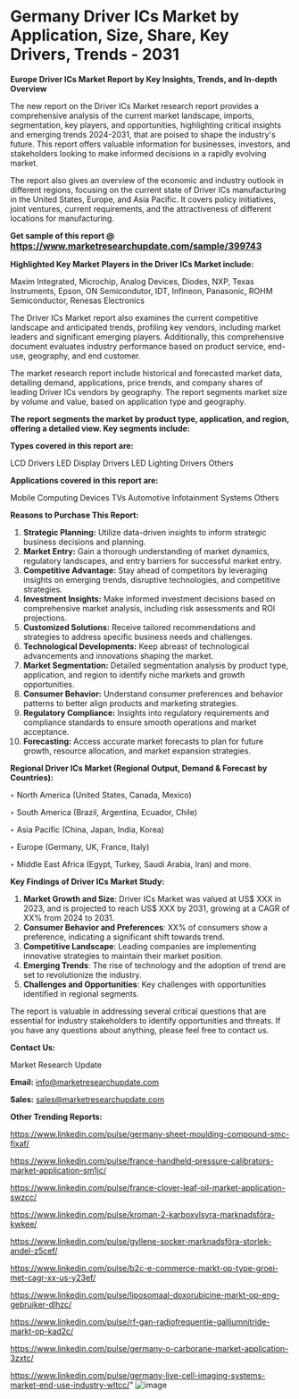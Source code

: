 # Germany Driver ICs Market by Application, Size, Share, Key Drivers, Trends - 2031

<strong>Europe Driver ICs Market Report by Key Insights, Trends, and In-depth Overview</strong>

The new report on the Driver ICs Market research report provides a comprehensive analysis of the current market landscape, imports, segmentation, key players, and opportunities, highlighting critical insights and emerging trends 2024-2031,</strong> that are poised to shape the industry's future. This report offers valuable information for businesses, investors, and stakeholders looking to make informed decisions in a rapidly evolving market.

The report also gives an overview of the economic and industry outlook in different regions, focusing on the current state of Driver ICs manufacturing in the United States, Europe, and Asia Pacific. It covers policy initiatives, joint ventures, current requirements, and the attractiveness of different locations for manufacturing.

<strong>Get sample of this report @ <a href=https://www.marketresearchupdate.com/sample/399743><font size=3 color=#0000ff>https://www.marketresearchupdate.com/sample/399743</font></a></strong>

<strong>Highlighted Key Market Players in the Driver ICs Market include:</strong>

Maxim Integrated, Microchip, Analog Devices, Diodes, NXP, Texas Instruments, Epson, ON Semicondutor, IDT, Infineon, Panasonic, ROHM Semiconductor, Renesas Electronics

The Driver ICs Market report also examines the current competitive landscape and anticipated trends, profiling key vendors, including market leaders and significant emerging players. Additionally, this comprehensive document evaluates industry performance based on product service, end-use, geography, and end customer.

The market research report include historical and forecasted market data, detailing demand, applications, price trends, and company shares of leading Driver ICs vendors by geography. The report segments market size by volume and value, based on application type and geography.

<strong>The report segments the market by product type, application, and region, offering a detailed view. Key segments include:</strong>

<strong>Types covered in this report are:</strong>

LCD Drivers
LED Display Drivers
LED Lighting Drivers
Others

<strong>Applications covered in this report are:</strong>

Mobile Computing Devices
TVs
Automotive Infotainment Systems
Others

<strong>Reasons to Purchase This Report:</strong>
<ol>
  <li><strong>Strategic Planning:</strong> Utilize data-driven insights to inform strategic business decisions and planning.</li>
  <li><strong>Market Entry:</strong> Gain a thorough understanding of market dynamics, regulatory landscapes, and entry barriers for successful market entry.</li>
  <li><strong>Competitive Advantage:</strong> Stay ahead of competitors by leveraging insights on emerging trends, disruptive technologies, and competitive strategies.</li>
  <li><strong>Investment Insights:</strong> Make informed investment decisions based on comprehensive market analysis, including risk assessments and ROI projections.</li>
  <li><strong>Customized Solutions:</strong> Receive tailored recommendations and strategies to address specific business needs and challenges.</li>
  <li><strong>Technological Developments:</strong> Keep abreast of technological advancements and innovations shaping the market.</li>
  <li><strong>Market Segmentation:</strong> Detailed segmentation analysis by product type, application, and region to identify niche markets and growth opportunities.</li>
  <li><strong>Consumer Behavior:</strong> Understand consumer preferences and behavior patterns to better align products and marketing strategies.</li>
  <li><strong>Regulatory Compliance:</strong> Insights into regulatory requirements and compliance standards to ensure smooth operations and market acceptance.</li>
  <li><strong>Forecasting:</strong> Access accurate market forecasts to plan for future growth, resource allocation, and market expansion strategies.</li>
</ol>

<strong>Regional Driver ICs Market (Regional Output, Demand &amp; Forecast by Countries):</strong>

‣ North America (United States, Canada, Mexico)

‣ South America (Brazil, Argentina, Ecuador, Chile)

‣ Asia Pacific (China, Japan, India, Korea)

‣ Europe (Germany, UK, France, Italy)

‣ Middle East Africa (Egypt, Turkey, Saudi Arabia, Iran) and more.

<strong>Key Findings of Driver ICs Market Study:</strong>
<ol>
  <li><strong>Market Growth and Size</strong>: Driver ICs Market was valued at US$ XXX in 2023, and is projected to reach US$ XXX by 2031, growing at a CAGR of XX% from 2024 to 2031.</li>
  <li><strong>Consumer Behavior and Preferences</strong>: XX% of consumers show a preference, indicating a significant shift towards trend.</li>
  <li><strong>Competitive Landscape</strong>: Leading companies are implementing innovative strategies to maintain their market position.</li>
  <li><strong>Emerging Trends</strong>: The rise of technology and the adoption of trend are set to revolutionize the industry.</li>
  <li><strong>Challenges and Opportunities</strong>: Key challenges with opportunities identified in regional segments.</li>
</ol>

The report is valuable in addressing several critical questions that are essential for industry stakeholders to identify opportunities and threats. If you have any questions about anything, please feel free to contact us.

<strong>Contact Us:</strong>

Market Research Update

<strong>Email:</strong> info@marketresearchupdate.com

<strong>Sales:</strong> sales@marketresearchupdate.com

<strong>Other Trending Reports:</strong>

<a href=https://www.linkedin.com/pulse/germany-sheet-moulding-compound-smc-fixaf/>https://www.linkedin.com/pulse/germany-sheet-moulding-compound-smc-fixaf/</a>

<a href=https://www.linkedin.com/pulse/france-handheld-pressure-calibrators-market-application-sm1jc/>https://www.linkedin.com/pulse/france-handheld-pressure-calibrators-market-application-sm1jc/</a>

<a href=https://www.linkedin.com/pulse/france-clover-leaf-oil-market-application-swzcc/>https://www.linkedin.com/pulse/france-clover-leaf-oil-market-application-swzcc/</a>

<a href=https://www.linkedin.com/pulse/kroman-2-karboxylsyra-marknadsföra-kwkee/>https://www.linkedin.com/pulse/kroman-2-karboxylsyra-marknadsföra-kwkee/</a>

<a href=https://www.linkedin.com/pulse/gyllene-socker-marknadsföra-storlek-andel-z5cef/>https://www.linkedin.com/pulse/gyllene-socker-marknadsföra-storlek-andel-z5cef/</a>

<a href=https://www.linkedin.com/pulse/b2c-e-commerce-markt-op-type-groei-met-cagr-xx-us-y23ef/>https://www.linkedin.com/pulse/b2c-e-commerce-markt-op-type-groei-met-cagr-xx-us-y23ef/</a>

<a href=https://www.linkedin.com/pulse/liposomaal-doxorubicine-markt-op-eng-gebruiker-dlhzc/>https://www.linkedin.com/pulse/liposomaal-doxorubicine-markt-op-eng-gebruiker-dlhzc/</a>

<a href=https://www.linkedin.com/pulse/rf-gan-radiofrequentie-galliumnitride-markt-op-kad2c/>https://www.linkedin.com/pulse/rf-gan-radiofrequentie-galliumnitride-markt-op-kad2c/</a>

<a href=https://www.linkedin.com/pulse/germany-o-carborane-market-application-3zxtc/>https://www.linkedin.com/pulse/germany-o-carborane-market-application-3zxtc/</a>

<a href=https://www.linkedin.com/pulse/germany-live-cell-imaging-systems-market-end-use-industry-wltcc/>https://www.linkedin.com/pulse/germany-live-cell-imaging-systems-market-end-use-industry-wltcc/</a>"
![image](https://github.com/user-attachments/assets/a86bf023-bdae-47e3-ad4d-f50e4d9fe57a)

